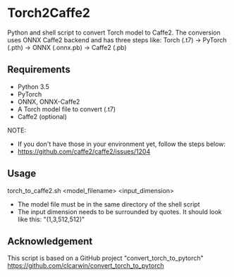 # Torch2Caffe2

Python and shell script to convert Torch model to Caffe2.
The conversion uses ONNX Caffe2 backend and has three steps like:
Torch (.t7) -> PyTorch (.pth) -> ONNX (.onnx.pb) -> Caffe2 (.pb)

## Requirements

* Python 3.5
* PyTorch
* ONNX, ONNX-Caffe2
* A Torch model file to convert (.t7)
* Caffe2 (optional)

NOTE:
* If you don't have those in your environment yet, follow the steps below:
* https://github.com/caffe2/caffe2/issues/1204

## Usage

  torch_to_caffe2.sh <model_filename> <input_dimension>

* The model file must be in the same directory of the shell script
* The input dimension needs to be surrounded by quotes. It should look like this: "(1,3,512,512)"

## Acknowledgement

This script is based on a GitHub project "convert_torch_to_pytorch"
https://github.com/clcarwin/convert_torch_to_pytorch

